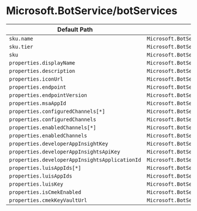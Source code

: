 # Microsoft.BotService/botServices

| Default Path | Alias |
|---|---|
| `sku.name` | `Microsoft.BotService/botServices/sku.name` |
| `sku.tier` | `Microsoft.BotService/botServices/sku.tier` |
| `sku` | `Microsoft.BotService/botServices/sku` |
| `properties.displayName` | `Microsoft.BotService/botServices/displayName` |
| `properties.description` | `Microsoft.BotService/botServices/description` |
| `properties.iconUrl` | `Microsoft.BotService/botServices/iconUrl` |
| `properties.endpoint` | `Microsoft.BotService/botServices/endpoint` |
| `properties.endpointVersion` | `Microsoft.BotService/botServices/endpointVersion` |
| `properties.msaAppId` | `Microsoft.BotService/botServices/msaAppId` |
| `properties.configuredChannels[*]` | `Microsoft.BotService/botServices/configuredChannels[*]` |
| `properties.configuredChannels` | `Microsoft.BotService/botServices/configuredChannels` |
| `properties.enabledChannels[*]` | `Microsoft.BotService/botServices/enabledChannels[*]` |
| `properties.enabledChannels` | `Microsoft.BotService/botServices/enabledChannels` |
| `properties.developerAppInsightKey` | `Microsoft.BotService/botServices/developerAppInsightKey` |
| `properties.developerAppInsightsApiKey` | `Microsoft.BotService/botServices/developerAppInsightsApiKey` |
| `properties.developerAppInsightsApplicationId` | `Microsoft.BotService/botServices/developerAppInsightsApplicationId` |
| `properties.luisAppIds[*]` | `Microsoft.BotService/botServices/luisAppIds[*]` |
| `properties.luisAppIds` | `Microsoft.BotService/botServices/luisAppIds` |
| `properties.luisKey` | `Microsoft.BotService/botServices/luisKey` |
| `properties.isCmekEnabled` | `Microsoft.BotService/botServices/isCmekEnabled` |
| `properties.cmekKeyVaultUrl` | `Microsoft.BotService/botServices/cmekKeyVaultUrl` |

